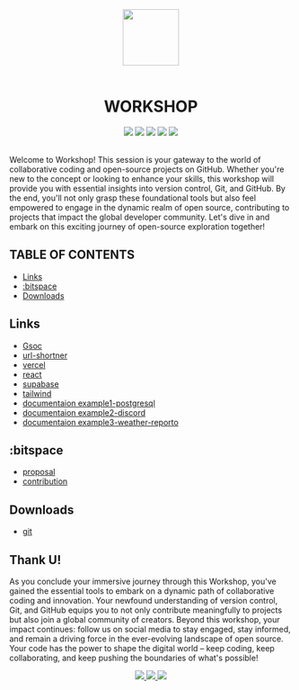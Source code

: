 <div align="center" style="text-align:center">
  <div align="center
    <img src="https://cdn.discordapp.com/attachments/1106935324556406866/1128657375260311583/logocir.png" width="100" margin="5px" />
    <img src="https://cdn.discordapp.com/attachments/1106564942573871135/1139027207201771520/youth-01.png" width="100" margin="5px" />
  </div>
  <br>
  <h1>
    WORKSHOP
  </h1>
  <img src="https://img.shields.io/badge/github-%23121011.svg?style=for-the-badge&logo=github&logoColor=white">
  <img src="https://img.shields.io/badge/NeoVim-%2357A143.svg?&style=for-the-badge&logo=neovim&logoColor=white&color=sapgreen">
  <img src="https://img.shields.io/badge/:bitspace x yuvenza-%23121011?style=for-the-badge&logoColor=%23ffffff&color=%23000000">
  <img src="https://img.shields.io/badge/Ubuntu-E95420?style=for-the-badge&logo=ubuntu&logoColor=white&color=orange">
  <img src="https://img.shields.io/badge/markdown-%23000000.svg?style=for-the-badge&logo=markdown&logoColor=white">
</div>
<br>
<p>Welcome to Workshop! This session is your gateway to the world of collaborative coding and open-source projects on GitHub. Whether you're new to the concept or looking to enhance your skills, this workshop will provide you with essential insights into version control, Git, and GitHub. By the end, you'll not only grasp these foundational tools but also feel empowered to engage in the dynamic realm of open source, contributing to projects that impact the global developer community. Let's dive in and embark on this exciting journey of open-source exploration together!</p>

## TABLE OF CONTENTS
- [Links](#links)
- [:bitspace](#bitspace)
- [Downloads](#downloads)

## Links
- [Gsoc](https://summerofcode.withgoogle.com/)
- [url-shortner](https://github.com/bitspaceorg/url-shortner)
- [vercel](https://vercel.com/)
- [react](https://reactjs.org/)
- [supabase](https://supabase.io/)
- [tailwind](https://tailwindcss.com/)
- [documentaion example1-postgresql](https://wiki.postgresql.org/wiki/Main_Page)
- [documentaion example2-discord](https://discord.com/developers/docs/intro)
- [documentaion example3-weather-reporto](https://github.com/t-aswath/Weather-Reporto.nvim)

## :bitspace
- [proposal](https://github.com/bitspaceorg/.github/blob/main/CONTRIBUTORS.md#proposal)
- [contribution](https://github.com/bitspaceorg/.github/blob/main/CONTRIBUTORS.md#pull-requests)

## Downloads
- [git](https://git-scm.com/downloads)

## Thank U!
As you conclude your immersive journey through this Workshop, you've gained the essential tools to embark on a dynamic path of collaborative coding and innovation. Your newfound understanding of version control, Git, and GitHub equips you to not only contribute meaningfully to projects but also join a global community of creators. Beyond this workshop, your impact continues: follow us on social media to stay engaged, stay informed, and remain a driving force in the ever-evolving landscape of open source. Your code has the power to shape the digital world – keep coding, keep collaborating, and keep pushing the boundaries of what's possible!
<div align="center"><a href="https://www.linkedin.com/company/91385462">
<img src="https://img.shields.io/badge/LinkedIn-0077B5?style=for-the-badge&logo=linkedin&logoColor=white" />
</a>
<a href="https://twitter.com/bitspaceorg">
<img src="https://img.shields.io/badge/Twitter-1DA1F2?style=for-the-badge&logo=twitter&logoColor=white" />
</a>
<a href="https://www.instagram.com/bitspaceorg">
<img src="https://img.shields.io/badge/Instagram-E4405F?style=for-the-badge&logo=instagram&logoColor=white" />
</a>
</div>
